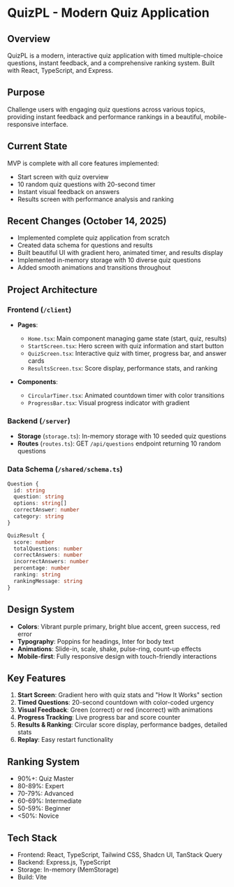 # QuizPL - Modern Quiz Application

## Overview
QuizPL is a modern, interactive quiz application with timed multiple-choice questions, instant feedback, and a comprehensive ranking system. Built with React, TypeScript, and Express.

## Purpose
Challenge users with engaging quiz questions across various topics, providing instant feedback and performance rankings in a beautiful, mobile-responsive interface.

## Current State
MVP is complete with all core features implemented:
- Start screen with quiz overview
- 10 random quiz questions with 20-second timer
- Instant visual feedback on answers
- Results screen with performance analysis and ranking

## Recent Changes (October 14, 2025)
- Implemented complete quiz application from scratch
- Created data schema for questions and results
- Built beautiful UI with gradient hero, animated timer, and results display
- Implemented in-memory storage with 10 diverse quiz questions
- Added smooth animations and transitions throughout

## Project Architecture

### Frontend (`/client`)
- **Pages**:
  - `Home.tsx`: Main component managing game state (start, quiz, results)
  - `StartScreen.tsx`: Hero screen with quiz information and start button
  - `QuizScreen.tsx`: Interactive quiz with timer, progress bar, and answer cards
  - `ResultsScreen.tsx`: Score display, performance stats, and ranking

- **Components**:
  - `CircularTimer.tsx`: Animated countdown timer with color transitions
  - `ProgressBar.tsx`: Visual progress indicator with gradient

### Backend (`/server`)
- **Storage** (`storage.ts`): In-memory storage with 10 seeded quiz questions
- **Routes** (`routes.ts`): GET `/api/questions` endpoint returning 10 random questions

### Data Schema (`/shared/schema.ts`)
```typescript
Question {
  id: string
  question: string
  options: string[]
  correctAnswer: number
  category: string
}

QuizResult {
  score: number
  totalQuestions: number
  correctAnswers: number
  incorrectAnswers: number
  percentage: number
  ranking: string
  rankingMessage: string
}
```

## Design System
- **Colors**: Vibrant purple primary, bright blue accent, green success, red error
- **Typography**: Poppins for headings, Inter for body text
- **Animations**: Slide-in, scale, shake, pulse-ring, count-up effects
- **Mobile-first**: Fully responsive design with touch-friendly interactions

## Key Features
1. **Start Screen**: Gradient hero with quiz stats and "How It Works" section
2. **Timed Questions**: 20-second countdown with color-coded urgency
3. **Visual Feedback**: Green (correct) or red (incorrect) with animations
4. **Progress Tracking**: Live progress bar and score counter
5. **Results & Ranking**: Circular score display, performance badges, detailed stats
6. **Replay**: Easy restart functionality

## Ranking System
- 90%+: Quiz Master
- 80-89%: Expert
- 70-79%: Advanced
- 60-69%: Intermediate
- 50-59%: Beginner
- <50%: Novice

## Tech Stack
- Frontend: React, TypeScript, Tailwind CSS, Shadcn UI, TanStack Query
- Backend: Express.js, TypeScript
- Storage: In-memory (MemStorage)
- Build: Vite
